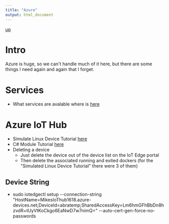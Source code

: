 ```yaml
---
title: "Azure"
output: html_document
---
```

[up](https://mikewise2718.github.io/markdowndocs/)

# Intro
Azure is huge, so we can't handle much of it here, but there are some things I need again and again that I forget.


# Services
 - What services are avalable where is [here](https://azure.microsoft.com/en-us/global-infrastructure/services/)


 # Azure IoT Hub
  - Simulate Linux Device Tutorial [here](https://docs.microsoft.com/en-us/azure/iot-edge/tutorial-simulate-device-linux)
  - C# Module Tutorial [here](https://docs.microsoft.com/en-us/azure/iot-edge/tutorial-csharp-module)
  - Deleting a device
     - Just delete the device out of the device list on the IoT Edge portal
     - Then delete the associated running and exited dockers (for the "Simulated Linux Device Tutorial" there were 3 of them)

## Device String
  - sudo iotedgectl setup --connection-string "HostName=MikesIoThub1618.azure-devices.net;DeviceId=abratemp;SharedAccessKey=Lm6hmGFhBbDn8hzvdR+tUyVtKoCkgo6EaNwD7w7nimQ=" --auto-cert-gen-force-no-passwords